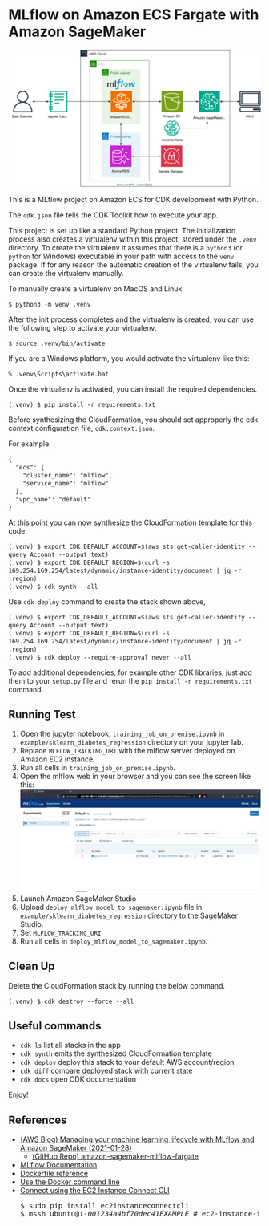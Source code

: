 
# MLflow on Amazon ECS Fargate with Amazon SageMaker

![mlflow-ecs-sagemaker-arch](./mlflow-ecs-sagemaker-arch.svg)

This is a MLflow project on Amazon ECS for CDK development with Python.

The `cdk.json` file tells the CDK Toolkit how to execute your app.

This project is set up like a standard Python project. The initialization
process also creates a virtualenv within this project, stored under the `.venv`
directory.  To create the virtualenv it assumes that there is a `python3`
(or `python` for Windows) executable in your path with access to the `venv`
package. If for any reason the automatic creation of the virtualenv fails,
you can create the virtualenv manually.

To manually create a virtualenv on MacOS and Linux:

```
$ python3 -m venv .venv
```

After the init process completes and the virtualenv is created, you can use the following
step to activate your virtualenv.

```
$ source .venv/bin/activate
```

If you are a Windows platform, you would activate the virtualenv like this:

```
% .venv\Scripts\activate.bat
```

Once the virtualenv is activated, you can install the required dependencies.

```
(.venv) $ pip install -r requirements.txt
```

Before synthesizing the CloudFormation, you should set approperly the cdk context configuration file, `cdk.context.json`.

For example:

```
{
  "ecs": {
    "cluster_name": "mlflow",
    "service_name": "mlflow"
  },
  "vpc_name": "default"
}
```

At this point you can now synthesize the CloudFormation template for this code.

```
(.venv) $ export CDK_DEFAULT_ACCOUNT=$(aws sts get-caller-identity --query Account --output text)
(.venv) $ export CDK_DEFAULT_REGION=$(curl -s 169.254.169.254/latest/dynamic/instance-identity/document | jq -r .region)
(.venv) $ cdk synth --all
```

Use `cdk deploy` command to create the stack shown above,

```
(.venv) $ export CDK_DEFAULT_ACCOUNT=$(aws sts get-caller-identity --query Account --output text)
(.venv) $ export CDK_DEFAULT_REGION=$(curl -s 169.254.169.254/latest/dynamic/instance-identity/document | jq -r .region)
(.venv) $ cdk deploy --require-approval never --all
```

To add additional dependencies, for example other CDK libraries, just add
them to your `setup.py` file and rerun the `pip install -r requirements.txt`
command.


## Running Test

1. Open the jupyter notebook, `training_job_on_premise.ipynb` in `example/sklearn_diabetes_regression` directory on your jupyter lab.
2. Replace `MLFLOW_TRACKING_URI` with the mlflow server deployed on Amazon EC2 instance.
3. Run all cells in `training_job_on_premise.ipynb`.
4. Open the mlflow web in your browser and you can see the screen like this:
   ![mlflow-v2.6.0-web-ui](./mlflow-v2.6.0-web-ui.png)
5. Launch Amazon SageMaker Studio
6. Upload `deploy_mlflow_model_to_sagemaker.ipynb` file in `example/sklearn_diabetes_regression` directory to the SageMaker Studio.
7. Set `MLFLOW_TRACKING_URI`
8. Run all cells in `deploy_mlflow_model_to_sagemaker.ipynb`.


## Clean Up

Delete the CloudFormation stack by running the below command.

```
(.venv) $ cdk destroy --force --all
```

## Useful commands

 * `cdk ls`          list all stacks in the app
 * `cdk synth`       emits the synthesized CloudFormation template
 * `cdk deploy`      deploy this stack to your default AWS account/region
 * `cdk diff`        compare deployed stack with current state
 * `cdk docs`        open CDK documentation

Enjoy!

## References

 * [(AWS Blog) Managing your machine learning lifecycle with MLflow and Amazon SageMaker (2021-01-28)](https://aws.amazon.com/blogs/machine-learning/managing-your-machine-learning-lifecycle-with-mlflow-and-amazon-sagemaker/)
   * [(GitHub Repo) amazon-sagemaker-mlflow-fargate](https://github.com/ksmin23/amazon-sagemaker-mlflow-fargate)
 * [MLflow Documentation](https://mlflow.org/docs/latest/index.html)
 * [Dockerfile reference](https://docs.docker.com/engine/reference/builder/)
 * [Use the Docker command line](https://docs.docker.com/engine/reference/commandline/cli/)
 * [Connect using the EC2 Instance Connect CLI](https://docs.aws.amazon.com/AWSEC2/latest/UserGuide/ec2-instance-connect-methods.html#ec2-instance-connect-connecting-ec2-cli)
   <pre>
   $ sudo pip install ec2instanceconnectcli
   $ mssh ubuntu@<i>i-001234a4bf70dec41EXAMPLE</i> # ec2-instance-id with <i>ubuntu</i> user
   </pre>